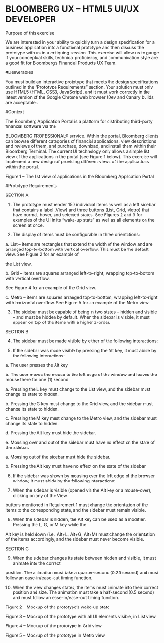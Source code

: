 # BLOOMBERG UX – HTML5 UI/UX DEVELOPER

Purpose of this exercise

We are interested in your ability to quickly turn a design specification for a business application into a functional prototype and then discuss the prototype with us in a critiquing session. This exercise will allow us to gauge if your conceptual skills, technical proficiency, and communication style are a good fit for Bloomberg’s Financial Products UX Team.

#Deliverables

You must build an interactive prototype that meets the design specifications outlined in the “Prototype Requirements” section. Your solution must only use HTML5 (HTML, CSS3, JavaScript), and it must work correctly in the latest version of the Google Chrome web browser (Dev and Canary builds are acceptable).

#Context

The Bloomberg Application Portal is a platform for distributing third-party financial software via the

BLOOMBERG PROFESSIONAL® service. Within the portal, Bloomberg clients can browse different categories of financial applications, view descriptions and reviews of them, and purchase, download, and install them within their Bloomberg Terminal. The current UI technology only allows a simple list view of the applications in the portal (see Figure 1 below). This exercise will implement a new design of providing different views of the applications within the portal.

Figure 1 – The list view of applications in the Bloomberg Application Portal

#Prototype Requirements

SECTION A

1. The prototype must render 150 individual items as well as a left sidebar that contains a label (View) and three buttons (List, Grid, Metro) that have normal, hover, and selected states. See Figures 2 and 3 for examples of the UI in its “wake-up state” as well as all elements on the screen at once.

2. The display of items must be configurable in three orientations:

a. List – items are rectangles that extend the width of the window and are arranged top-to-bottom with vertical overflow. This must be the default view. See Figure 2 for an example of

the List view.

b. Grid – items are squares arranged left-to-right, wrapping top-to-bottom with vertical overflow.

See Figure 4 for an example of the Grid view.

c. Metro – items are squares arranged top-to-bottom, wrapping left-to-right with horizontal overflow. See Figure 5 for an example of the Metro view.

3. The sidebar must be capable of being in two states – hidden and visible – and must be hidden by default. When the sidebar is visible, it must appear on top of the items with a higher z-order.

SECTION B

4. The sidebar must be made visible by either of the following interactions:

5. If the sidebar was made visible by pressing the Alt key, it must abide by the following interactions:

a. The user presses the Alt key

b. The user moves the mouse to the left edge of the window and leaves the mouse there for one (1) second

a. Pressing the L key must change to the List view, and the sidebar must change its state to hidden.

b. Pressing the G key must change to the Grid view, and the sidebar must change its state to hidden.

c. Pressing the M key must change to the Metro view, and the sidebar must change its state to hidden.

d. Pressing the Alt key must hide the sidebar.

e. Mousing over and out of the sidebar must have no effect on the state of the sidebar.

a. Mousing out of the sidebar must hide the sidebar.

b. Pressing the Alt key must have no effect on the state of the sidebar.

6. If the sidebar was shown by mousing over the left edge of the browser window, it must abide by the following interactions:

7. When the sidebar is visible (opened via the Alt key or a mouse-over), clicking on any of the View

buttons mentioned in Requirement 1 must change the orientation of the items to the corresponding state, and the sidebar must remain visible.

8. When the sidebar is hidden, the Alt key can be used as a modifier. Pressing the L, G, or M key while the

Alt key is held down (i.e., Alt+L, Alt+G, Alt+M) must change the orientation of the items accordingly, and the sidebar must never become visible.

SECTION C

9. When the sidebar changes its state between hidden and visible, it must animate into the correct

position. The animation must take a quarter-second (0.25 second) and must follow an ease-in/ease-out timing function.

10. When the view changes states, the items must animate into their correct position and size. The animation must take a half-second (0.5 second) and must follow an ease-in/ease-out timing function.

Figure 2 – Mockup of the prototype’s wake-up state

Figure 3 – Mockup of the prototype with all UI elements visible, in List view

Figure 4 – Mockup of the prototype in Grid view

Figure 5 – Mockup of the prototype in Metro view
